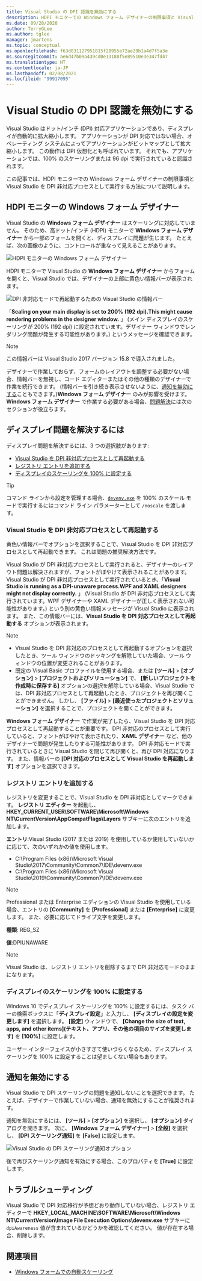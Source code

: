 ```yaml
---
title: Visual Studio の DPI 認識を無効にする
description: HDPI モニターでの Windows フォーム デザイナーの制限事項と Visual Studio を DPI 非対応プロセスとして実行する方法について説明します。
ms.date: 09/28/2020
author: TerryGLee
ms.author: tglee
manager: jmartens
ms.topic: conceptual
ms.openlocfilehash: f63d831127951815f28955e72ae29b1a4d7f5a3e
ms.sourcegitcommit: ae6d47b09a439cd0e13180f5e89510e3e347fd47
ms.translationtype: HT
ms.contentlocale: ja-JP
ms.lasthandoff: 02/08/2021
ms.locfileid: "99917095"
---
```

# <a name="disable-dpi-awareness-in-visual-studio"></a>Visual Studio の DPI 認識を無効にする

Visual Studio はドット/インチ (DPI) 対応アプリケーションであり、ディスプレイが自動的に拡大縮小します。 アプリケーションが DPI 対応ではない場合、オペレーティング システムによってアプリケーションがビットマップとして拡大縮小します。 この動作は DPI 仮想化とも呼ばれています。 それでも、アプリケーションでは、100% のスケーリングまたは 96 dpi で実行されていると認識されます。

この記事では、HDPI モニターでの Windows フォーム デザイナーの制限事項と Visual Studio を DPI 非対応プロセスとして実行する方法について説明します。

## <a name="windows-forms-designer-on-hdpi-monitors"></a>HDPI モニターの Windows フォーム デザイナー

Visual Studio の **Windows フォーム デザイナー** はスケーリングに対応していません。 そのため、高ドット/インチ (HDPI) モニターで **Windows フォーム デザイナー** から一部のフォームを開くと、ディスプレイに問題が生じます。 たとえば、次の画像のように、コントロールが重なって見えることがあります。

![HDPI モニターの Windows フォーム デザイナー](./media/win-forms-designer-hdpi.png)

HDPI モニターで Visual Studio の **Windows フォーム デザイナー** からフォームを開くと、Visual Studio では、デザイナーの上部に黄色い情報バーが表示されます。

![DPI 非対応モードで再起動するための Visual Studio の情報バー](./media/scaling-gold-bar.png)

「**Scaling on your main display is set to 200% (192 dpi).This might cause rendering problems in the designer window.** 」 (メイン ディスプレイのスケーリングが 200% (192 dpi) に設定されています。デザイナー ウィンドウでレンダリング問題が発生する可能性があります。) というメッセージを確認できます。

> [!NOTE]
> この情報バーは Visual Studio 2017 バージョン 15.8 で導入されました。

デザイナーで作業しておらず、フォームのレイアウトを調整する必要がない場合、情報バーを無視し、コード エディターまたはその他の種類のデザイナーで作業を続行できます。 (情報バーを引き続き表示させないように、[通知を無効にする](#disable-notifications)こともできます。)**Windows フォーム デザイナー** のみが影響を受けます。 **Windows フォーム デザイナー** で作業する必要がある場合、[問題解決](#to-resolve-the-display-problem)には次のセクションが役立ちます。

## <a name="to-resolve-the-display-problem"></a>ディスプレイ問題を解決するには

ディスプレイ問題を解決するには、3 つの選択肢があります:

- [Visual Studio を DPI 非対応プロセスとして再起動する](#restart-visual-studio-as-a-dpi-unaware-process)
- [レジストリ エントリを追加する](#add-a-registry-entry)
- [ディスプレイのスケーリングを 100% に設定する](#set-your-display-scaling-setting-to-100)

> [!TIP]
> コマンド ラインから設定を管理する場合、[`devenv.exe`](../ide/reference/devenv-command-line-switches.md) を 100% のスケール モードで実行するにはコマンド ライン パラメーターとして `/noscale` を渡します。

### <a name="restart-visual-studio-as-a-dpi-unaware-process"></a>Visual Studio を DPI 非対応プロセスとして再起動する

黄色い情報バーでオプションを選択することで、Visual Studio を DPI 非対応プロセスとして再起動できます。 これは問題の推奨解決方法です。

Visual Studio が DPI 非対応プロセスとして実行されると、デザイナーのレイアウト問題は解決されますが、フォントがぼやけて表示されることがあります。 Visual Studio が DPI 非対応プロセスとして実行されているとき、「**Visual Studio is running as a DPI-unaware process.WPF and XAML designers might not display correctly.** 」 (Visual Studio が DPI 非対応プロセスとして実行されています。WPF デザイナーや XAML デザイナーが正しく表示されない可能性があります。) という別の黄色い情報メッセージが Visual Studio に表示されます。 また、この情報バーには、**Visual Studio を DPI 対応プロセスとして再起動する** オプションが表示されます。

> [!NOTE]
> - Visual Studio を DPI 非対応のプロセスとして再起動するオプションを選択したとき、ツール ウィンドウのドッキングを解除していた場合、ツール ウィンドウの位置が変更されることがあります。
> - 既定の Visual Basic プロファイルを使用する場合、または **[ツール]**  >  **[オプション]**  >  **[プロジェクトおよびソリューション]** で、 **[新しいプロジェクトを作成時に保存する]** オプションの選択を解除している場合、Visual Studio では、DPI 非対応プロセスとして再起動したとき、プロジェクトを再び開くことができません。 しかし、 **[ファイル]**  >  **[最近使ったプロジェクトとソリューション]** を選択することで、プロジェクトを開くことができます。

**Windows フォーム デザイナー** で作業が完了したら、Visual Studio を DPI 対応プロセスとして再起動することが重要です。 DPI 非対応のプロセスとして実行していると、フォントがぼやけて表示されたり、**XAML デザイナー** など、他のデザイナーで問題が発生したりする可能性があります。 DPI 非対応モードで実行されているときに Visual Studio を閉じて再び開くと、再び DPI 対応になります。 また、情報バーの **[DPI 対応のプロセスとして Visual Studio を再起動します]** オプションを選択できます。

### <a name="add-a-registry-entry"></a>レジストリ エントリを追加する

レジストリを変更することで、Visual Studio を DPI 非対応としてマークできます。 **レジストリ エディター** を起動し、**HKEY_CURRENT_USER\SOFTWARE\Microsoft\Windows NT\CurrentVersion\AppCompatFlags\Layers** サブキーに次のエントリを追加します。

**エントリ**:Visual Studio (2017 または 2019) を使用しているか使用していないかに応じて、次のいずれかの値を使用します。

- C:\Program Files (x86)\Microsoft Visual Studio\2017\Community\Common7\IDE\devenv.exe
- C:\Program Files (x86)\Microsoft Visual Studio\2019\Community\Common7\IDE\devenv.exe

> [!NOTE]
> Professional または Enterprise エディションの Visual Studio を使用している場合、エントリの **[Community]** を **[Professional]** または **[Enterprise]** に変更します。 また、必要に応じてドライブ文字を変更します。

**種類**: REG_SZ

**値**:DPIUNAWARE

> [!NOTE]
> Visual Studio は、レジストリ エントリを削除するまで DPI 非対応モードのままになります。

### <a name="set-your-display-scaling-setting-to-100"></a>ディスプレイのスケーリングを 100% に設定する

Windows 10 でディスプレイ スケーリングを 100% に設定するには、タスク バーの検索ボックスに「**ディスプレイ設定**」と入力し、 **[ディスプレイの設定を変更します]** を選択します。 **[設定]** ウィンドウで、 **[Change the size of text, apps, and other items]\(テキスト、アプリ、その他の項目のサイズを変更します\)** を **[100%]** に設定します。

ユーザー インターフェイスが小さすぎて使いづらくなるため、ディスプレイ スケーリングを 100% に設定することは望ましくない場合もあります。

## <a name="disable-notifications"></a>通知を無効にする

Visual Studio で DPI スケーリングの問題を通知しないことを選択できます。 たとえば、デザイナーで作業していない場合、通知を無効にすることが推奨されます。

通知を無効にするには、 **[ツール]**  >  **[オプション]** を選択し、 **[オプション]** ダイアログを開きます。 次に、 **[Windows フォーム デザイナー]**  >  **[全般]** を選択し、 **[DPI スケーリング通知]** を **[False]** に設定します。

![Visual Studio の DPI スケーリング通知オプション](./media/notifications-option.png)

後で再びスケーリング通知を有効にする場合、このプロパティを **[True]** に設定します。

## <a name="troubleshoot"></a>トラブルシューティング

Visual Studio で DPI 対応移行が予想どおり動作していない場合、レジストリ エディターで **HKEY_LOCAL_MACHINE\SOFTWARE\Microsoft\Windows NT\CurrentVersion\Image File Execution Options\devenv.exe** サブキーに `dpiAwareness` 値が含まれているかどうかを確認してください。 値が存在する場合、削除します。

## <a name="see-also"></a>関連項目

- [Windows フォームでの自動スケーリング](/dotnet/framework/winforms/automatic-scaling-in-windows-forms)
